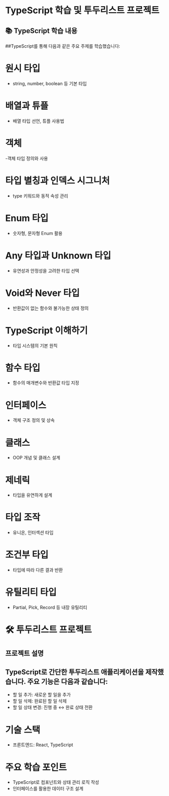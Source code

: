 # TypeScript 학습 및 투두리스트 프로젝트
## 📚 TypeScript 학습 내용
##TypeScript를 통해 다음과 같은 주요 주제를 학습했습니다:

# 원시 타입
- string, number, boolean 등 기본 타입

# 배열과 튜플
- 배열 타입 선언, 튜플 사용법

# 객체
-객체 타입 정의와 사용

# 타입 별칭과 인덱스 시그니처
- type 키워드와 동적 속성 관리

# Enum 타입
- 숫자형, 문자형 Enum 활용

# Any 타입과 Unknown 타입
- 유연성과 안정성을 고려한 타입 선택

# Void와 Never 타입
- 반환값이 없는 함수와 불가능한 상태 정의

# TypeScript 이해하기
- 타입 시스템의 기본 원칙

# 함수 타입
- 함수의 매개변수와 반환값 타입 지정

# 인터페이스
- 객체 구조 정의 및 상속

# 클래스
- OOP 개념 및 클래스 설계

# 제네릭
- 타입을 유연하게 설계

# 타입 조작
- 유니온, 인터섹션 타입

# 조건부 타입
- 타입에 따라 다른 결과 반환

# 유틸리티 타입
- Partial, Pick, Record 등 내장 유틸리티

# 🛠️ 투두리스트 프로젝트
## 프로젝트 설명
## TypeScript로 간단한 투두리스트 애플리케이션을 제작했습니다. 주요 기능은 다음과 같습니다:

- 할 일 추가: 새로운 할 일을 추가
- 할 일 삭제: 완료된 할 일 삭제
- 할 일 상태 변경: 진행 중 ↔ 완료 상태 전환

# 기술 스택
- 프론트엔드: React, TypeScript

# 주요 학습 포인트
- TypeScript로 컴포넌트와 상태 관리 로직 작성
- 인터페이스를 활용한 데이터 구조 설계
